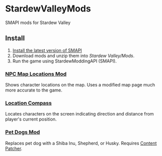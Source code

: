 # StardewValleyMods
SMAPI mods for Stardew Valley

## Install
1. [Install the latest version of SMAPI]("https://smapi.io")
2. Download mods and unzip them into *Stardew Valley/Mods*.
3. Run the game using StardewModdingAPI (SMAPI).

### [NPC Map Locations Mod]("https://www.nexusmods.com/stardewvalley/mods/239")
Shows character locations on the map. Uses a modified map page much more accurate to the game.

### [Location Compass](https://www.nexusmods.com/stardewvalley/mods/3045)
Locates characters on the screen indicating direction and distance from player's current position.

### [Pet Dogs Mod]("https://www.nexusmods.com/stardewvalley/mods/570")
Replaces pet dog with a Shiba Inu, Shepherd, or Husky.
Requires [Content Patcher]("https://www.nexusmods.com/stardewvalley/mods/1915").







